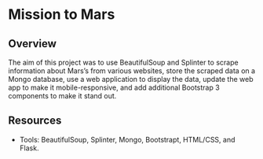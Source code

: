 # Mission to Mars

## Overview 

The aim of this project was to use BeautifulSoup and Splinter to scrape information about Mars’s from various websites, store the scraped data on a Mongo database, use a web application to display the data, update the web app to make it mobile-responsive, and add additional Bootstrap 3 components to make it stand out.

## Resources

- Tools: BeautifulSoup, Splinter, Mongo, Bootstrapt,  HTML/CSS, and Flask.
